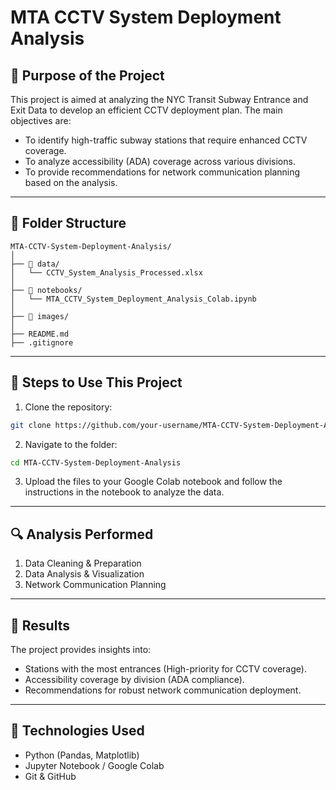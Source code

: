 
# MTA CCTV System Deployment Analysis

## 📌 Purpose of the Project

This project is aimed at analyzing the NYC Transit Subway Entrance and Exit Data to develop an efficient CCTV deployment plan. The main objectives are:

- To identify high-traffic subway stations that require enhanced CCTV coverage.
- To analyze accessibility (ADA) coverage across various divisions.
- To provide recommendations for network communication planning based on the analysis.

---

## 📁 Folder Structure

```
MTA-CCTV-System-Deployment-Analysis/
│
├── 📂 data/                      
│   └── CCTV_System_Analysis_Processed.xlsx
│
├── 📂 notebooks/                 
│   └── MTA_CCTV_System_Deployment_Analysis_Colab.ipynb
│
├── 📂 images/                    
│
├── README.md                    
├── .gitignore                   
```

---

## 📌 Steps to Use This Project

1. Clone the repository:
```bash
git clone https://github.com/your-username/MTA-CCTV-System-Deployment-Analysis.git
```

2. Navigate to the folder:
```bash
cd MTA-CCTV-System-Deployment-Analysis
```

3. Upload the files to your Google Colab notebook and follow the instructions in the notebook to analyze the data.

---

## 🔍 Analysis Performed

1. Data Cleaning & Preparation
2. Data Analysis & Visualization
3. Network Communication Planning

---

## 📌 Results

The project provides insights into:
- Stations with the most entrances (High-priority for CCTV coverage).
- Accessibility coverage by division (ADA compliance).
- Recommendations for robust network communication deployment.

---

## 📌 Technologies Used

- Python (Pandas, Matplotlib)
- Jupyter Notebook / Google Colab
- Git & GitHub
